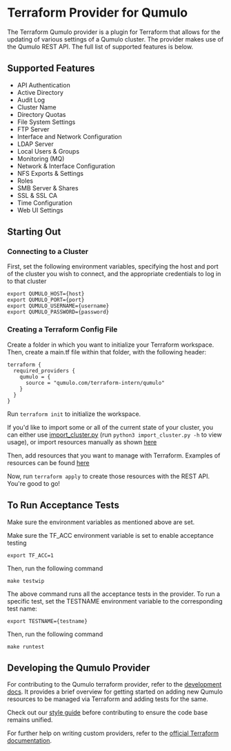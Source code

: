 # Terraform Provider for Qumulo

The Terraform Qumulo provider is a plugin for Terraform that allows for the updating of various settings of a Qumulo cluster. The provider makes use of the Qumulo REST API. The full list of supported features is below.

## Supported Features
- API Authentication
- Active Directory
- Audit Log
- Cluster Name
- Directory Quotas
- File System Settings
- FTP Server
- Interface and Network Configuration
- LDAP Server
- Local Users & Groups
- Monitoring (MQ)
- Network & Interface Configuration
- NFS Exports & Settings
- Roles
- SMB Server & Shares
- SSL & SSL CA
- Time Configuration
- Web UI Settings

## Starting Out
### Connecting to a Cluster
First, set the following environment variables, specifying the host and port of the cluster you wish to connect, and the appropriate credentials to log in to that cluster

    export QUMULO_HOST={host}
    export QUMULO_PORT={port}
    export QUMULO_USERNAME={username}
    export QUMULO_PASSWORD={password}

### Creating a Terraform Config File
Create a folder in which you want to initialize your Terraform workspace. Then, create a main.tf file within that folder, with the following header:

    terraform {
      required_providers {
        qumulo = {
          source = "qumulo.com/terraform-intern/qumulo"
        }
      }
    }

Run `terraform init` to initialize the workspace.

If you'd like to import some or all of the current state of your cluster, you can either use [import_cluster.py](/examples/imports/import_cluster.py) (run `python3 import_cluster.py -h` to view usage), or import resources manually as shown [here](/IMPORT.md)

Then, add resources that you want to manage with Terraform. Examples of resources can be found [here](/examples/main.tf)

Now, run `terraform apply` to create those resources with the REST API. You're good to go!

## To Run Acceptance Tests
Make sure the environment variables as mentioned above are set. 

Make sure the TF_ACC environment variable is set to enable acceptance testing

    export TF_ACC=1

Then, run the following command

    make testwip

The above command runs all the acceptance tests in the provider.
To run a specific test, set the TESTNAME environment variable to the corresponding test name:

    export TESTNAME={testname}

Then, run the following command

    make runtest

## Developing the Qumulo Provider

For contributing to the Qumulo terraform provider, refer to the [development docs](https://github.com/Qumulo/terraform-provider-qumulo/blob/main/docs/TF-RESOURCE.md). It provides a brief overview for getting started on adding new Qumulo resources to be managed via Terraform and adding tests for the same. 

Check out our [style guide](/STYLE.md) before contributing to ensure the code base remains unified.

For further help on writing custom providers, refer to the [official Terraform documentation](https://www.hashicorp.com/blog/writing-custom-terraform-providers).
